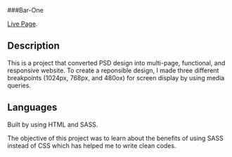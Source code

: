 ###Bar-One

[Live Page](https://shin1211.github.io/Seungmin-Shin-Project-One).

## Description

This is a project that converted PSD design into multi-page, functional, and responsive website. To create a reponsible design, I made three different breakpoints (1024px, 768px, and 480ox) for screen display by using media queries. 

## Languages

Built by using HTML and SASS.

The objective of this project was to learn about the benefits of using SASS instead of CSS which has helped me to write clean codes. 



